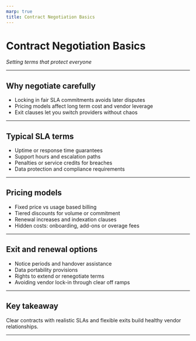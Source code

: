 ```yaml
---
marp: true
title: Contract Negotiation Basics
---
```


# Contract Negotiation Basics
*Setting terms that protect everyone*

---

## Why negotiate carefully
- Locking in fair SLA commitments avoids later disputes
- Pricing models affect long term cost and vendor leverage
- Exit clauses let you switch providers without chaos

---

## Typical SLA terms
- Uptime or response time guarantees
- Support hours and escalation paths
- Penalties or service credits for breaches
- Data protection and compliance requirements

---

## Pricing models
- Fixed price vs usage based billing
- Tiered discounts for volume or commitment
- Renewal increases and indexation clauses
- Hidden costs: onboarding, add-ons or overage fees

---

## Exit and renewal options
- Notice periods and handover assistance
- Data portability provisions
- Rights to extend or renegotiate terms
- Avoiding vendor lock-in through clear off ramps

---

## Key takeaway
Clear contracts with realistic SLAs and flexible exits build healthy vendor relationships.

---
